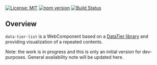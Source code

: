 [![License: MIT](https://img.shields.io/badge/License-MIT-green.svg)](https://opensource.org/licenses/MIT)
[![npm version](https://badge.fury.io/js/data-tier-list.svg)](https://badge.fury.io/js/data-tier-list)
[![Build Status](https://travis-ci.org/gullerya/data-tier-list.svg?branch=master)](https://travis-ci.org/gullerya/data-tier-list)

## Overview

`data-tier-list` is a WebComponent based on a [DataTier library](https://github.com/gullerya/data-tier) and providing visualization of a repeated contents.

Note: the work is in progress and this is only an initial version for dev-purposes.
General availability note will be updated here.